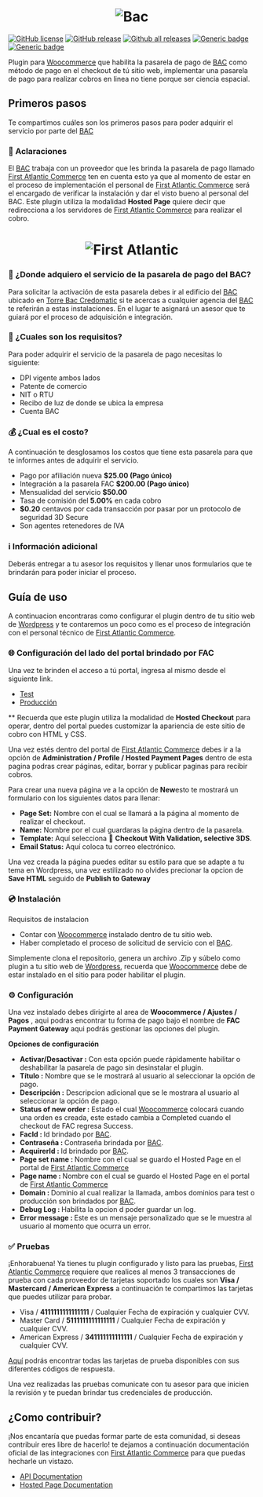 <h1 align="center">
  <img src="https://skyloft.sfo3.cdn.digitaloceanspaces.com/Repos/woo-bac.png" alt="Bac">
</h1>

[![GitHub license](https://img.shields.io/github/license/TipiCode/woocommerce-gateway-bac.svg)](https://github.com/TipiCode/woocommerce-gateway-bac/blob/master/LICENSE)
[![GitHub release](https://img.shields.io/github/v/release/TipiCode/woocommerce-gateway-bac.svg)](https://github.com/TipiCode/woocommerce-gateway-bac/releases)
[![Github all releases](https://img.shields.io/github/downloads/TipiCode/woocommerce-gateway-bac/total.svg)](https://GitHub.com/TipiCode/woocommerce-gateway-bac/releases/)
[![Generic badge](https://img.shields.io/badge/Woocommerce-6.1.0-96588a.svg)](https://woocommerce.com/)
[![Generic badge](https://img.shields.io/badge/Wordpress-5.9.0-21759b.svg)](https://wordpress.com/)

Plugin para [Woocommerce](https://woocommerce.com/) que habilita la pasarela de pago de [BAC](https://www.baccredomatic.com/es-gt) como método de pago en el checkout de tú sitio web, implementar una pasarela de pago para realizar cobros en linea no tiene porque ser ciencia espacial.

## Primeros pasos
Te compartimos cuáles son los primeros pasos para poder adquirir el servicio por parte del [BAC](https://www.baccredomatic.com/es-gt)

### 💬 Aclaraciones
El [BAC](https://www.baccredomatic.com/es-gt) trabaja con un proveedor que les brinda la pasarela de pago llamado [First Atlantic Commerce](https://firstatlanticcommerce.com/) ten en cuenta esto ya que al momento de estar en el proceso de implementación el personal de [First Atlantic Commerce](https://firstatlanticcommerce.com/) será el encargado de verificar la instalación y dar el visto bueno al personal del BAC. Este plugin utiliza la modalidad <strong>Hosted Page</strong> quiere decir que redirecciona a los servidores de [First Atlantic Commerce](https://firstatlanticcommerce.com/) para realizar el cobro.
<h1 align="center">
  <img src="https://skyloft.sfo3.cdn.digitaloceanspaces.com/Repos/first-atlantic.png" alt="First Atlantic">
</h1>

### 📌 ¿Donde adquiero el servicio de la pasarela de pago del BAC?
Para solicitar la activación de esta pasarela debes ir al edificio del [BAC](https://www.baccredomatic.com/es-gt) ubicado en [Torre Bac Credomatic](https://maps.app.goo.gl/x8DExmr8cJ5UJkgP9) si te acercas a cualquier agencia del [BAC](https://www.baccredomatic.com/es-gt) te referirán a estas instalaciones. En el lugar te asignará un asesor que te guiará por el proceso de adquisición e integración. 

### 📃 ¿Cuales son los requisitos?
Para poder adquirir el servicio de la pasarela de pago necesitas lo siguiente:  
- DPI vigente ambos lados
- Patente de comercio 
- NIT o RTU
- Recibo de luz de donde se ubica la empresa 
- Cuenta BAC 

### 💰 ¿Cual es el costo?
A continuación te desglosamos los costos que tiene esta pasarela para que te informes antes de adquirir el servicio.
- Pago por afiliación nueva <strong>$25.00 (Pago único)</strong>
- Integración a la pasarela FAC <strong>$200.00 (Pago único)</strong>
- Mensualidad del servicio <strong>$50.00</strong>
- Tasa de comisión del <strong>5.00%</strong> en cada cobro 
- <strong>$0.20</strong> centavos por cada transacción por pasar por un protocolo de seguridad 3D Secure
- Son agentes retenedores de IVA 

### ℹ️ Información adicional
Deberás entregar a tu asesor los requisitos y llenar unos formularios que te brindarán para poder iniciar el proceso.

## Guía de uso
A continuacion encontraras como configurar el plugin dentro de tu sitio web de [Wordpress](https://wordpress.com/) y te contaremos un poco como es el proceso de integración con el personal técnico de [First Atlantic Commerce](https://firstatlanticcommerce.com/).

### 🌐 Configuración del lado del portal brindado por FAC
Una vez te brinden el acceso a tú portal, ingresa al mismo desde el siguiente link.
- [Test](https://ecm.firstatlanticcommerce.com/SENTRY/PaymentGateway/Merchant/Administration/WFrmLogin.aspx)
- [Producción](https://marlin.firstatlanticcommerce.com/SENTRY/PaymentGateway/Merchant/Administration/WFrmLogin.aspx)

** Recuerda que este plugin utiliza la modalidad de <strong>Hosted Checkout</strong> para operar, dentro del portal puedes customizar la apariencia de este sitio de cobro con HTML y CSS.

Una vez estés dentro del portal de [First Atlantic Commerce](https://firstatlanticcommerce.com/) debes ir a la opción de <strong>Administration / Profile / Hosted Payment Pages</strong> dentro de esta pagina podras crear páginas, editar, borrar y publicar paginas para recibir cobros.

Para crear una nueva página ve a la opción de <strong>New</strong>esto te mostrará un formulario con los siguientes datos para llenar:
- <strong>Page Set:</strong> Nombre con el cual se llamará  a la página al momento de realizar el checkout.
- <strong>Name:</strong> Nombre por el cual guardaras la página dentro de la pasarela.
- <strong>Template:</strong> Aquí selecciona 🔵 <strong>Checkout With Validation, selective 3DS</strong>.
- <strong>Email Status:</strong> Aquí coloca tu correo electrónico.

Una vez creada la página puedes editar su estilo para que se adapte a tu tema en Wordpress, una vez estilizado no olvides precionar la opcion de <strong>Save HTML</strong> seguido de <strong>Publish to Gateway</strong>

### 💿 Instalación
Requisitos de instalacion
- Contar con [Woocommerce](https://woocommerce.com/) instalado dentro de tu sitio web.
- Haber completado el proceso de solicitud de servicio con el [BAC](https://www.baccredomatic.com/es-gt).

Simplemente clona el repositorio, genera un archivo .Zip y súbelo como plugin a tu sitio web de [Wordpress](https://wordpress.com/), recuerda que [Woocommerce](https://woocommerce.com/) debe de estar instalado en el sitio para poder habilitar el plugin.

### ⚙️ Configuración
Una vez instalado debes dirigirte al area de <strong>Woocommerce / Ajustes / Pagos</strong> , aqui podras encontrar tu forma de pago bajo el nombre de <strong>FAC Payment Gateway</strong> aqui podrás gestionar las opciones del plugin. 

<strong>Opciones de configuración</strong>
- <strong>Activar/Desactivar :</strong> Con esta opción puede rápidamente habilitar o deshabilitar la pasarela de pago sin desinstalar el plugin.
- <strong>Título :</strong> Nombre que se le mostrará al usuario al seleccionar la opción de pago.
- <strong>Descripción :</strong> Descripcion adicional que se le mostrara al usuario al seleccionar la opción de pago.
- <strong>Status of new order :</strong> Estado el cual [Woocommerce](https://woocommerce.com/) colocará cuando una orden es creada, este estado cambia a Completed cuando el checkout de FAC regresa Success.
- <strong>FacId : </strong> Id brindado por [BAC](https://www.baccredomatic.com/es-gt).
- <strong>Contraseña : </strong> Contraseña brindada por [BAC](https://www.baccredomatic.com/es-gt).
- <strong>AcquirerId : </strong> Id brindado por [BAC](https://www.baccredomatic.com/es-gt).
- <strong>Page set name : </strong> Nombre con el cual se guardo el Hosted Page en el portal de [First Atlantic Commerce](https://firstatlanticcommerce.com/)
- <strong>Page name : </strong> Nombre con el cual se guardo el Hosted Page en el portal de [First Atlantic Commerce](https://firstatlanticcommerce.com/)
- <strong>Domain : </strong> Dominio al cual realizar la llamada, ambos dominios para test o producción son brindados por [BAC](https://www.baccredomatic.com/es-gt).
- <strong>Debug Log : </strong> Habilita la opcion d poder guardar un log.
- <strong>Error message : </strong> Este es un mensaje personalizado que se le muestra al usuario al momento que ocurra un error.

### ✅ Pruebas
¡Enhorabuena! Ya tienes tu plugin configurado y listo para las pruebas, [First Atlantic Commerce](https://firstatlanticcommerce.com/) requiere que realices al menos 3 transacciones de prueba con cada proveedor de tarjetas soportado los cuales son <strong>Visa / Mastercard / American Express</strong> a continuación te compartimos las tarjetas que puedes utilizar para probar.
- Visa / <strong>4111111111111111</strong> / Cualquier Fecha de expiración y cualquier CVV.
- Master Card / <strong>5111111111111111</strong> / Cualquier Fecha de expiración y cualquier CVV.
- American Express / <strong>341111111111111</strong> / Cualquier Fecha de expiración y cualquier CVV.

[Aquí](https://firstatlanticcommerce.com/wp-content/uploads/2020/07/FACPG2-Test-Card-Information.pdf) podrás encontrar todas las tarjetas de prueba disponibles con sus diferentes códigos de respuesta. 

Una vez realizadas las pruebas comunicate con tu asesor para que inicien la revisión y te puedan brindar tus credenciales de producción.

## ¿Como contribuir?
¡Nos encantaría que puedas formar parte de esta comunidad, si deseas contribuir eres libre de hacerlo! te dejamos a continuación documentación oficial de las integraciones con  [First Atlantic Commerce](https://firstatlanticcommerce.com/) para que puedas hecharle un vistazo.
- [API Documentation](https://firstatlanticcommerce.com/wp-content/uploads/2020/07/FACPG2-v.1.4-Quick-Start-Integration-Guide.pdf)
- [Hosted Page Documentation](https://firstatlanticcommerce.com/wp-content/uploads/2020/02/FACPG2-v1.7-Hosted-Page-Implementation.pdf)
